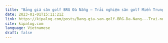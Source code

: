 ```yaml
---
title: "Bảng giá sân golf BRG Đà Nẵng – Trải nghiệm sân golf Miền Trung"
date: 2023-01-01T15:11:21Z
link: https://kipalog.com/posts/Bang-gia-san-golf-BRG-Da-Nang---Trai-nghiem-san-golf-Mien-Trung?utm_medium=RSS&utm_source=news.12bit.vn
site: kipalog.com
language: Vietnamese
draft: false
---
```

